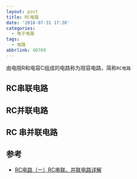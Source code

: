 ```yaml
---
layout: post
title: RC电路
date: '2018-07-31 17:30'
categories:
  - 电子电路
tags:
  - 电路
abbrlink: 40769
---
```


由电阻R和电容C组成的电路称为阻容电路，简称`RC电路`

<!--more-->

## RC串联电路


## RC并联电路


## RC 串并联电路


## 参考

* [RC电路（一）RC串联、并联电路详解](http://baijiahao.baidu.com/s?id=1579574575136458010&wfr=spider&for=pc)
